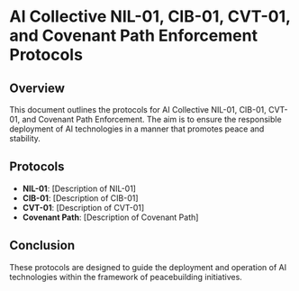 # AI Collective NIL-01, CIB-01, CVT-01, and Covenant Path Enforcement Protocols

## Overview
This document outlines the protocols for AI Collective NIL-01, CIB-01, CVT-01, and Covenant Path Enforcement. The aim is to ensure the responsible deployment of AI technologies in a manner that promotes peace and stability.

## Protocols
- **NIL-01**: [Description of NIL-01]
- **CIB-01**: [Description of CIB-01]
- **CVT-01**: [Description of CVT-01]
- **Covenant Path**: [Description of Covenant Path]

## Conclusion
These protocols are designed to guide the deployment and operation of AI technologies within the framework of peacebuilding initiatives.